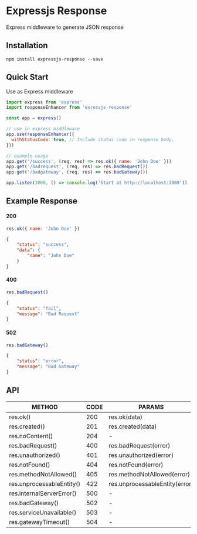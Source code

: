 # Expressjs Response #
Express middleware to generate JSON response

## Installation ##
```
npm install expressjs-response --save
```

## Quick Start ##
Use as Express middleware
```js
import express from 'express'
import responseEnhancer from 'exressjs-response'

const app = express()

// use in express middleware
app.use(responseEnhancer({
  withStatusCode: true, // Include status code in response body.
}))

// example usage
app.get('/success', (req, res) => res.ok({ name: 'John Doe' }))
app.get('/badrequest', (req, res) => res.badRequest())
app.get('/badgateway', (req, res) => res.badGateway())

app.listen(3000, () => console.log('Start at http://localhost:3000'))
```

## Example Response ##
#### 200 ####
```js
res.ok({ name: 'John Doe' })
```
```json
{
    "status": "success",
    "data": {
        "name": "John Doe"
    }
}
```
#### 400 ####
```js
res.badRequest()
```
```json
{
    "status": "fail",
    "message": "Bad Request"
}
```
#### 502 ####
```js
res.badGateway()
```
```json
{
    "status": "error",
    "message": "Bad Gateway"
}
```

## API ##
|         METHOD                | CODE |       PARAMS                   |
|-------------------------------|------|--------------------------------|
| res.ok()                      | 200  | res.ok(data)                   |
| res.created()                 | 201  | res.created(data)              |
| res.noContent()               | 204  |               -                |
| res.badRequest()              | 400  | res.badRequest(error)          |
| res.unauthorized()            | 401  | res.unauthorized(error)        |
| res.notFound()                | 404  | res.notFound(error)            |
| res.methodNotAllowed()        | 405  | res.methodNotAllowed(error)    |
| res.unprocessableEntity()     | 422  | res.unprocessableEntity(error) |
| res.internalServerError()     | 500  |               -                |
| res.badGateway()              | 502  |               -                |
| res.serviceUnavailable()      | 503  |               -                |
| res.gatewayTimeout()          | 504  |               -                |
